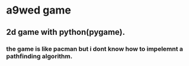 # a9wed game

## 2d game with python(pygame).

### the game is like pacman but i dont know how to impelemnt a pathfinding algorithm. 
